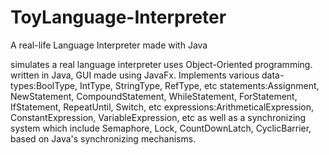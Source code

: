 # ToyLanguage-Interpreter
A real-life Language Interpreter made with Java


simulates a real language interpreter
uses Object-Oriented programming.
written in Java, GUI made using JavaFx.
Implements various data-types:BoolType, IntType, StringType, RefType, etc
                   statements:Assignment, NewStatement, CompoundStatement, WhileStatement, ForStatement, IfStatement, RepeatUntil, Switch, etc
                   expressions:ArithmeticalExpression, ConstantExpression, VariableExpression, etc
as well as a synchronizing system which include Semaphore, Lock, CountDownLatch, CyclicBarrier, based on Java's synchronizing mechanisms.
